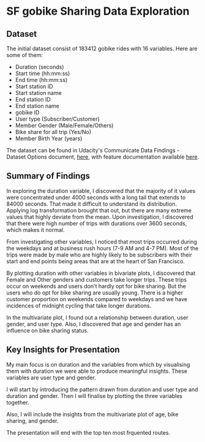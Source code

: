 # SF gobike Sharing Data Exploration

## Dataset

The initial dataset consist of 183412 gobike rides with 16 variables. Here are some of them:

- Duration (seconds)
- Start time (hh:mm:ss)
- End time (hh:mm:ss)
- Start station ID
- Start station name
- End station ID
- End station name
- gobike ID
- User type (Subscriber/Customer)
- Member Gender (Male/Female/Others)
- Bike share for all trip (Yes/No)
- Member Birth Year (years)

The dataset can be found in Udacity's Communicate Data Findings - Dataset Options document, [here](https://www.google.com/url?q=https://video.udacity-data.com/topher/2020/October/5f91cf38_201902-fordgobike-tripdata/201902-fordgobike-tripdata.csv&sa=D&source=editors&ust=1679236142575389&usg=AOvVaw0nj0QuWhsT3-pR6A35VNUV), with feature documentation available [here](https://www.google.com/url?q=https://github.com/BetaNYC/Bike-Share-Data-Best-Practices/wiki/Bike-Share-Data-Systems&sa=D&source=editors&ust=1679236142576736&usg=AOvVaw1ogtCoTiWRVWb27LH85bR3).

## Summary of Findings

In exploring the duration variable, I discovered that the majority of it values were concentrated under 4000 seconds with a long tail that extends to 84000 seconds. That made it difficult to understand its distribution. Applying log transformation brought that out, but there are many extreme values that highly deviate from the mean. Upon investigation, I discovered that there were high number of trips with durations over 3600 seconds, which makes it normal.

From investigating other variables, I noticed that most trips occurred during the weekdays and at business rush hours (7-9 AM and 4-7 PM). Most of the trips were made by male who are highly likely to be subscribers with their start and end points being areas that are at the heart of San Francisco.

By plotting duration with other variables in bivariate plots, I discovered that Female and Other genders and customers take longer trips. These trips occur on weekends and users don't hardly opt for bike sharing. But the users who do opt for bike sharing are usually young. There is a higher customer proportion on weekends compared to weekdays and we have incidences of midnight cycling that take longer durations.

In the multivariate plot, I found out a relationship between duration, user gender, and user type. Also, I discovered that age and gender has an influence on bike sharing status.

## Key Insights for Presentation

My main focus is on duration and the variables from which by visualising them with duration we were able to produce meaningful insights. These variables are user type and gender.

I will start by introducing the pattern drawn from duration and user type and duration and gender. Then I will finalise by plotting the three variables together.

Also, I will include the insights from the multivariate plot of age, bike sharing, and gender. 

The presentation will end with the top ten most frquented routes. 
